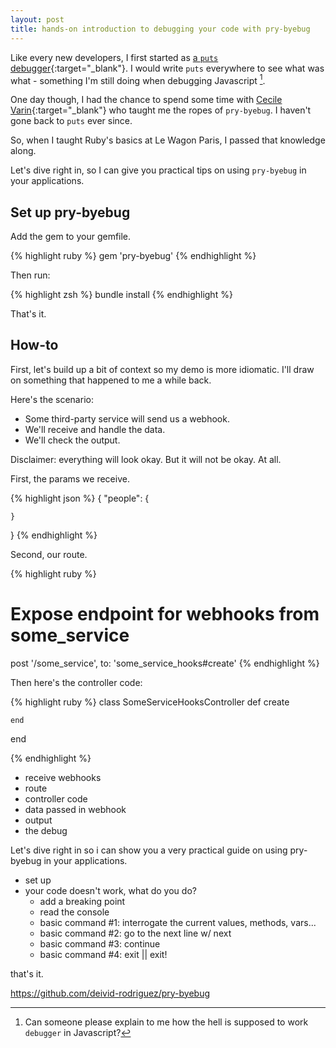 ```yaml
---
layout: post
title: hands-on introduction to debugging your code with pry-byebug
---
```


Like every new developers, I first started as [a `puts` debugger](https://tenderlovemaking.com/2016/02/05/i-am-a-puts-debuggerer.html){:target="\_blank"}. I would write `puts` everywhere to see what was what - something I'm still doing when debugging Javascript [^1].

One day though, I had the chance to spend some time with [Cecile Varin](https://www.linkedin.com/in/cecilevarin/?originalSubdomain=fr){:target="\_blank"} who taught me the ropes of `pry-byebug`. I haven't gone back to `puts` ever since.

So, when I taught Ruby's basics at Le Wagon Paris, I passed that knowledge along.

Let's dive right in, so I can give you practical tips on using `pry-byebug` in your applications.

## Set up pry-byebug

Add the gem to your gemfile.

{% highlight ruby %}
  gem 'pry-byebug'
{% endhighlight %}

Then run:

{% highlight zsh %}
  bundle install
{% endhighlight %}

That's it.

## How-to

First, let's build up a bit of context so my demo is more idiomatic. I'll draw on something that happened to me a while back.

Here's the scenario:

- Some third-party service will send us a webhook.
- We'll receive and handle the data.
- We'll check the output.

Disclaimer: everything will look okay. But it will not be okay. At all.

First, the params we receive.

{% highlight json %}
  {
    "people": {

    }
  }
{% endhighlight %}

Second, our route.

{% highlight ruby %}
  # Expose endpoint for webhooks from some_service
  post '/some_service', to: 'some_service_hooks#create'
{% endhighlight %}

Then here's the controller code:

{% highlight ruby %}
  class SomeServiceHooksController
    def create

    end
  end

{% endhighlight %}





- receive webhooks
- route
- controller code
- data passed in webhook
- output
- the debug


Let's dive right in so i can show you a very practical guide on using pry-byebug in your applications.

- set up
- your code doesn't work, what do you do?
  - add a breaking point
  - read the console
  - basic command #1: interrogate the current values, methods, vars...
  - basic command #2: go to the next line w/ next
  - basic command #3: continue
  - basic command #4: exit || exit!

that's it.

<!-- we need code from controller + console code -->

https://github.com/deivid-rodriguez/pry-byebug

[^1]: Can someone please explain to me how the hell is supposed to work `debugger` in Javascript?
